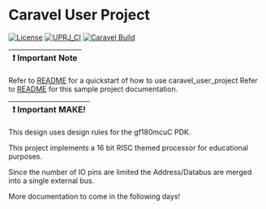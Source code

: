# Caravel User Project

[![License](https://img.shields.io/badge/License-Apache%202.0-blue.svg)](https://opensource.org/licenses/Apache-2.0) [![UPRJ_CI](https://github.com/efabless/caravel_project_example/actions/workflows/user_project_ci.yml/badge.svg)](https://github.com/efabless/caravel_project_example/actions/workflows/user_project_ci.yml) [![Caravel Build](https://github.com/efabless/caravel_project_example/actions/workflows/caravel_build.yml/badge.svg)](https://github.com/efabless/caravel_project_example/actions/workflows/caravel_build.yml)

| :exclamation: Important Note            |
|-----------------------------------------|

Refer to [README](docs/source/index.rst#section-quickstart) for a quickstart of how to use caravel_user_project
Refer to [README](docs/source/index.rst) for this sample project documentation. 

| :exclamation: Important MAKE!           |
|-----------------------------------------|

This design uses design rules for the gf180mcuC PDK.

This project implements a 16 bit RISC themed processor for educational purposes. 

Since the number of IO pins are limited the Address/Databus are merged into a single external bus.

More documentation to come in the following days!

